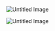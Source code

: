 ![Untitled Image](http://i.imgur.com/iHa3B6M.png)

![Untitled Image](https://raw.githubusercontent.com/wordmark/wordmark.github.io/master/images/home/god-ubuntu/Pictures/Screen%20Shot%202016-04-08%20at%2010.14.56%20AM.png)